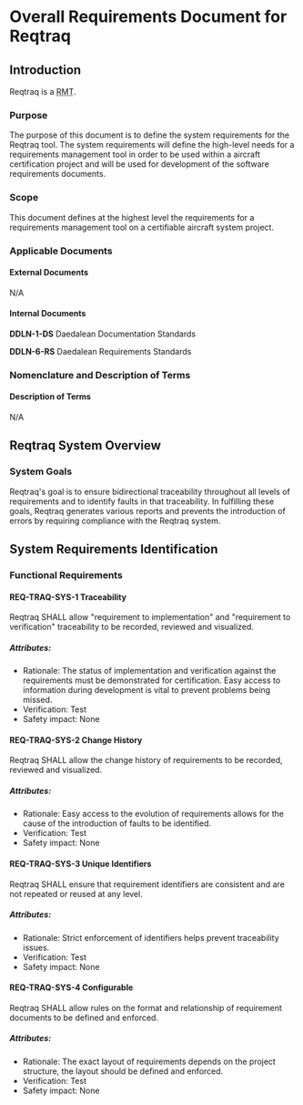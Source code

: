 # Overall Requirements Document for Reqtraq

## Introduction

Reqtraq is a <abbr title="Requirements Management Tool">RMT</abbr>.

### Purpose

The purpose of this document is to define the system requirements for the Reqtraq tool. The system requirements will define the high-level needs for a requirements management tool in order to be used within a aircraft certification project and will be used for development of the software requirements documents.

### Scope

This document defines at the highest level the requirements for a requirements management tool on a certifiable aircraft system project.

### Applicable Documents

#### External Documents

N/A

#### Internal Documents

**DDLN-1-DS** Daedalean Documentation Standards

**DDLN-6-RS** Daedalean Requirements Standards

### Nomenclature and Description of Terms

#### Description of Terms

N/A

## Reqtraq System Overview

### System Goals

Reqtraq's goal is to ensure bidirectional traceability throughout all levels of requirements and to identify faults in that traceability. In fulfilling these goals, Reqtraq generates various reports and prevents the introduction of errors by requiring compliance with the Reqtraq system.

## System Requirements Identification

### Functional Requirements

#### REQ-TRAQ-SYS-1 Traceability

Reqtraq SHALL allow "requirement to implementation" and "requirement to verification" traceability to be recorded, reviewed and visualized.

##### Attributes:
- Rationale: The status of implementation and verification against the requirements must be demonstrated for certification. Easy access to information during development is vital to prevent problems being missed.
- Verification: Test
- Safety impact: None

#### REQ-TRAQ-SYS-2 Change History

Reqtraq SHALL allow the change history of requirements to be recorded, reviewed and visualized.

##### Attributes:
- Rationale: Easy access to the evolution of requirements allows for the cause of the introduction of faults to be identified.
- Verification: Test
- Safety impact: None

#### REQ-TRAQ-SYS-3 Unique Identifiers

Reqtraq SHALL ensure that requirement identifiers are consistent and are not repeated or reused at any level.

##### Attributes:
- Rationale: Strict enforcement of identifiers helps prevent traceability issues.
- Verification: Test
- Safety impact: None


#### REQ-TRAQ-SYS-4 Configurable

Reqtraq SHALL allow rules on the format and relationship of requirement documents to be defined and enforced.

##### Attributes:
- Rationale: The exact layout of requirements depends on the project structure, the layout should be defined and enforced.
- Verification: Test
- Safety impact: None
